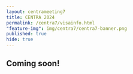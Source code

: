 ```yaml
---
layout: centrameeting7
title: CENTRA 2024
permalink: /centra7/visainfo.html
"feature-img": img/centra7/centra7-banner.png
published: true
hide: true
---
```


## Coming soon!

<!--## Visa Information

International delegates should give special attention to visa requirements and make travel plans well in advance. Visa regulations depend on a delegate's nationality and country of origin.  

We highly recommend you to contact your local United Staes of America Consulate / Embassy for official instructions on the specific visa regulations and application procedures that may apply to you. It is your sole responsibility to obtain a visa if required.  

**Letter of Invitation**  
If you need an official letter of invitation from the Organizing Committee to initiate your visa application process, you must: 
1.	First register for the CENTRA 6 meeting and indicate that you need an invitation letter from the Organizing Committee in the registration form.
2.	Your request will be reviewed and processed within 2-4 business days, and the invitation letter will be sent to your email address.  

If you have any questions regarding visa letters, please contact [PTI@IU](mailto:pti@iu.edu)
-->
